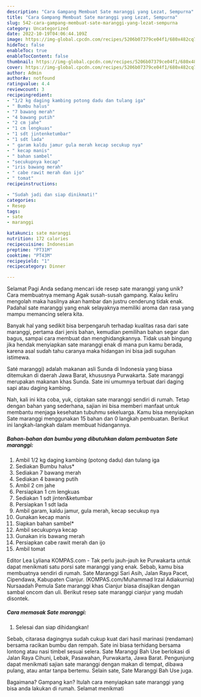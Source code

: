 ```yaml
---
description: "Cara Gampang Membuat Sate maranggi yang Lezat, Sempurna"
title: "Cara Gampang Membuat Sate maranggi yang Lezat, Sempurna"
slug: 542-cara-gampang-membuat-sate-maranggi-yang-lezat-sempurna
category: Uncategorized
date: 2022-10-19T04:06:44.109Z
image: https://img-global.cpcdn.com/recipes/5206b07379ce04f1/680x482cq70/sate-maranggi-foto-resep-utama.jpg
hideToc: false
enableToc: true
enableTocContent: false
thumbnail: https://img-global.cpcdn.com/recipes/5206b07379ce04f1/680x482cq70/sate-maranggi-foto-resep-utama.jpg
cover: https://img-global.cpcdn.com/recipes/5206b07379ce04f1/680x482cq70/sate-maranggi-foto-resep-utama.jpg
author: Admin
authorAv: notfound
ratingvalue: 4.4
reviewcount: 3
recipeingredient:
- "1/2 kg daging kambing potong dadu dan tulang iga"
- " Bumbu halus"
- "7 bawang merah"
- "4 bawang putih"
- "2 cm jahe"
- "1 cm lengkuas"
- "1 sdt jintenketumbar"
- "1 sdt lada"
- " garam kaldu jamur gula merah kecap secukup nya"
- " kecap manis"
- " bahan sambel"
- "secukupnya kecap"
- "iris bawang merah"
- " cabe rawit merah dan ijo"
- " tomat"
recipeinstructions:

- "Sudah jadi dan siap dinikmati!"
categories:
- Resep
tags:
- sate
- maranggi

katakunci: sate maranggi 
nutrition: 172 calories
recipecuisine: Indonesian
preptime: "PT31M"
cooktime: "PT43M"
recipeyield: "1"
recipecategory: Dinner

---
```



Selamat Pagi Anda sedang mencari ide resep sate maranggi yang unik? Cara membuatnya memang Agak susah-susah gampang. Kalau keliru mengolah maka hasilnya akan hambar dan justru cenderung tidak enak. Padahal sate maranggi yang enak selayaknya memiliki aroma dan rasa yang mampu memancing selera kita.


Banyak hal yang sedikit bisa berpengaruh terhadap kualitas rasa dari sate maranggi, pertama dari jenis bahan, kemudian pemilihan bahan segar dan bagus, sampai cara membuat dan menghidangkannya. Tidak usah bingung jika hendak menyiapkan sate maranggi enak di mana pun kamu berada, karena asal sudah tahu caranya maka hidangan ini bisa jadi suguhan istimewa.

Saté maranggi) adalah makanan asli Sunda di Indonesia yang biasa ditemukan di daerah Jawa Barat, khususnya Purwakarta. Sate maranggi merupakan makanan khas Sunda. Sate ini umumnya terbuat dari daging sapi atau daging kambing.


Nah, kali ini kita coba, yuk, ciptakan sate maranggi sendiri di rumah. Tetap dengan bahan yang sederhana, sajian ini bisa memberi manfaat untuk membantu menjaga kesehatan tubuhmu sekeluarga. Kamu bisa menyiapkan Sate maranggi menggunakan 15 bahan dan 0 langkah pembuatan. Berikut ini langkah-langkah dalam membuat hidangannya.

<!--inarticleads1-->

##### Bahan-bahan dan bumbu yang dibutuhkan dalam pembuatan Sate maranggi:

1. Ambil 1/2 kg daging kambing (potong dadu) dan tulang iga
1. Sediakan  Bumbu halus*
1. Sediakan 7 bawang merah
1. Sediakan 4 bawang putih
1. Ambil 2 cm jahe
1. Persiapkan 1 cm lengkuas
1. Sediakan 1 sdt jinten&amp;ketumbar
1. Persiapkan 1 sdt lada
1. Ambil  garam, kaldu jamur, gula merah, kecap secukup nya
1. Gunakan  kecap manis
1. Siapkan  bahan sambel*
1. Ambil secukupnya kecap
1. Gunakan iris bawang merah
1. Persiapkan  cabe rawit merah dan ijo
1. Ambil  tomat


Editor Lea Lyliana KOMPAS.com - Tak perlu jauh-jauh ke Purwakarta untuk dapat menikmati satu porsi sate maranggi yang enak. Sebab, kamu bisa membuatnya sendiri di rumah. Sate Maranggi Sari Asih, Jalan Raya Pacet, Cipendawa, Kabupaten Cianjur. (KOMPAS.com/Muhammad Irzal Adiakurnia) Nursaadah Pemula Sate maranggi khas Cianjur biasa disajikan dengan sambal oncom dan uli. Berikut resep sate maranggi cianjur yang mudah disontek. 

<!--inarticleads2-->

##### Cara memasak Sate maranggi:


1. Selesai dan siap dihidangkan!

Sebab, citarasa dagingnya sudah cukup kuat dari hasil marinasi (rendaman) bersama racikan bumbu dan rempah. Sate ini biasa terhidang bersama lontong atau nasi timbel sesuai selera. Sate Maranggi Bah Use berlokasi di Jalan Raya Cihuni, Lebak, Pasawahan, Purwakarta, Jawa Barat. Pengunjung dapat menikmati sajian sate maranggi dengan makan di tempat, dibawa pulang, atau antar tanpa bertemu. Selain sate, Sate Maranggi Bah Use juga. 

Bagaimana? Gampang kan? Itulah cara menyiapkan sate maranggi yang bisa anda lakukan di rumah. Selamat menikmati
